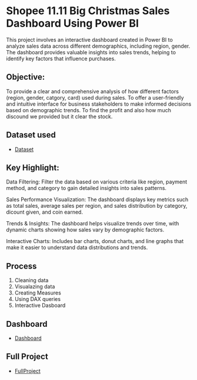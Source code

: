 
# Shopee 11.11 Big Christmas Sales Dashboard Using Power BI
This project involves an interactive dashboard created in Power BI to analyze sales data across different demographics, including region, gender. The dashboard provides valuable insights into sales trends, helping to identify key factors that influence purchases.

## Objective:
To provide a clear and comprehensive analysis of how different factors (region, gender, catgory, card) used during sales.
To offer a user-friendly and intuitive interface for business stakeholders to make informed decisions based on demographic trends.
To find the profit and also how much discound we provided but it clear the stock.

## Dataset used
- <a href="https://github.com/MADHAV-KUM4R/Shopee-11.11-Sales-Business-Analysis/blob/main/Shopee%20Data.csv">Dataset</a>

## Key Highlight:
Data Filtering: Filter the data based on various criteria like region, payment method, and category to gain detailed insights into sales patterns.

Sales Performance Visualization: The dashboard displays key metrics such as total sales, average sales per region, and sales distribution by category, dicount given, and coin earned.

Trends & Insights: The dashboard helps visualize trends over time, with dynamic charts showing how sales vary by demographic factors.

Interactive Charts: Includes bar charts, donut charts, and line graphs that make it easier to understand data distributions and trends.

## Process
1. Cleaning data
2. Visualazing data
3. Creating Measures
4. Using DAX queries
5. Interactive Dasboard

## Dashboard
- <a href="[https://github.com/MADHAV-KUM4R/Bike-Sales-Dashboard/blob/main/Screenshot%202025-01-24%20185724.png](https://github.com/MADHAV-KUM4R/Shopee-11.11-Sales-Business-Analysis/blob/main/Dashboard.png)">Dashboard</a>

## Full Project
- <a href="[https://github.com/MADHAV-KUM4R/Bike-Sales-Dashboard/blob/main/Bike_Sales_Project.xlsx](https://github.com/MADHAV-KUM4R/Shopee-11.11-Sales-Business-Analysis/blob/main/Shopee.pbix)">FullProject</a>
